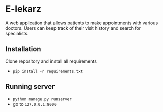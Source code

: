 # E-lekarz
A web application that allows patients to make appointments with various doctors. Users can keep track of their visit history and search for specialists.

## Installation
 Clone repository and install all requirements
- `pip install -r requirements.txt`

## Running server
-  `python manage.py runserver` 
- go to `127.0.0.1:8000`
